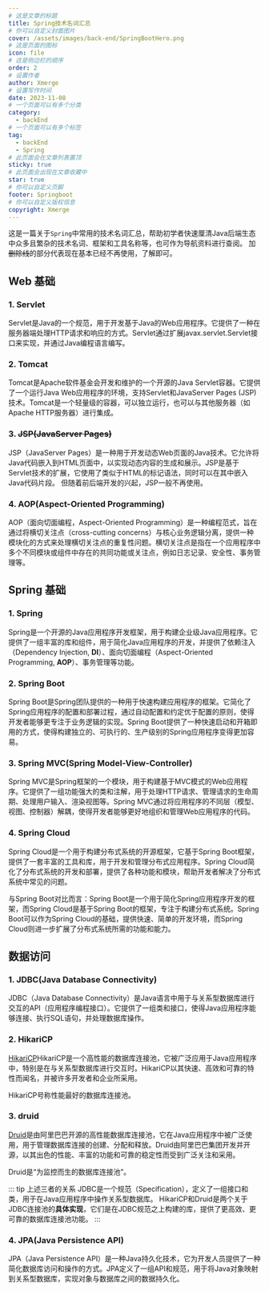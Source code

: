 ```yaml
---
# 这是文章的标题
title: Spring技术名词汇总
# 你可以自定义封面图片
cover: /assets/images/back-end/SpringBootHero.png
# 这是页面的图标
icon: file
# 这是侧边栏的顺序
order: 2
# 设置作者
author: Xmerge
# 设置写作时间
date: 2023-11-08
# 一个页面可以有多个分类
category:
  - backEnd
# 一个页面可以有多个标签
tag:
  - backEnd
  - Spring
# 此页面会在文章列表置顶
sticky: true
# 此页面会出现在文章收藏中
star: true
# 你可以自定义页脚
footer: Springboot
# 你可以自定义版权信息
copyright: Xmerge
---
```


这是一篇关于`Spring`中常用的技术名词汇总，帮助初学者快速厘清Java后端生态中众多且繁杂的技术名词、框架和工具名称等，也可作为导航资料进行查阅。
加~~删除线~~的部分代表现在基本已经不再使用，了解即可。

<!-- more -->

## Web 基础

### 1. Servlet

Servlet是Java的一个规范，用于开发基于Java的Web应用程序。它提供了一种在服务器端处理HTTP请求和响应的方式。Servlet通过扩展javax.servlet.Servlet接口来实现，并通过Java编程语言编写。

### 2. Tomcat

Tomcat是Apache软件基金会开发和维护的一个开源的Java Servlet容器。它提供了一个运行Java Web应用程序的环境，支持Servlet和JavaServer Pages (JSP) 技术。Tomcat是一个轻量级的容器，可以独立运行，也可以与其他服务器（如Apache HTTP服务器）进行集成。

### 3. ~~**JSP**(JavaServer Pages)~~

JSP（JavaServer Pages）是一种用于开发动态Web页面的Java技术。它允许将Java代码嵌入到HTML页面中，以实现动态内容的生成和展示。JSP是基于Servlet技术的扩展，它使用了类似于HTML的标记语法，同时可以在其中嵌入Java代码片段。
但随着前后端开发的兴起，JSP一般不再使用。

### 4. **AOP**(Aspect-Oriented Programming)

AOP（面向切面编程，Aspect-Oriented Programming）是一种编程范式，旨在通过将横切关注点（cross-cutting concerns）与核心业务逻辑分离，提供一种模块化的方式来处理横切关注点的重复性问题。横切关注点是指在一个应用程序中多个不同模块或组件中存在的共同功能或关注点，例如日志记录、安全性、事务管理等。

## **Spring** 基础

### 1. **Spring**

Spring是一个开源的Java应用程序开发框架，用于构建企业级Java应用程序。它提供了一组丰富的库和组件，用于简化Java应用程序的开发，并提供了依赖注入（Dependency Injection, **DI**）、面向切面编程（Aspect-Oriented Programming, **AOP**）、事务管理等功能。

### 2. **Spring Boot**

Spring Boot是Spring团队提供的一种用于快速构建应用程序的框架。它简化了Spring应用程序的配置和部署过程，通过自动配置和约定优于配置的原则，使得开发者能够更专注于业务逻辑的实现。Spring Boot提供了一种快速启动和开箱即用的方式，使得构建独立的、可执行的、生产级别的Spring应用程序变得更加容易。

### 3. **Spring MVC**(Spring Model-View-Controller)

Spring MVC是Spring框架的一个模块，用于构建基于MVC模式的Web应用程序。它提供了一组功能强大的类和注解，用于处理HTTP请求、管理请求的生命周期、处理用户输入、渲染视图等。Spring MVC通过将应用程序的不同层（模型、视图、控制器）解耦，使得开发者能够更好地组织和管理Web应用程序的代码。

### 4. **Spring Cloud**

Spring Cloud是一个用于构建分布式系统的开源框架，它基于Spring Boot框架，提供了一套丰富的工具和库，用于开发和管理分布式应用程序。Spring Cloud简化了分布式系统的开发和部署，提供了各种功能和模块，帮助开发者解决了分布式系统中常见的问题。

与Spring Boot对比而言：Spring Boot是一个用于简化Spring应用程序开发的框架，而Spring Cloud是基于Spring Boot的框架，专注于构建分布式系统。Spring Boot可以作为Spring Cloud的基础，提供快速、简单的开发环境，而Spring Cloud则进一步扩展了分布式系统所需的功能和能力。

## 数据访问

### 1. **JDBC**(Java Database Connectivity)

JDBC（Java Database Connectivity）是Java语言中用于与关系型数据库进行交互的API（应用程序编程接口）。它提供了一组类和接口，使得Java应用程序能够连接、执行SQL语句，并处理数据库操作。

### 2. **HikariCP**

[HikariCP](https://github.com/brettwooldridge/HikariCP)HikariCP是一个高性能的数据库连接池，它被广泛应用于Java应用程序中，特别是在与关系型数据库进行交互时。HikariCP以其快速、高效和可靠的特性而闻名，并被许多开发者和企业所采用。

HikariCP号称性能最好的数据库连接池。

### 3. **druid**

[Druid](https://github.com/alibaba/druid)是由阿里巴巴开源的高性能数据库连接池，它在Java应用程序中被广泛使用，用于管理数据库连接的创建、分配和释放。Druid由阿里巴巴集团开发并开源，以其出色的性能、丰富的功能和可靠的稳定性而受到广泛关注和采用。

Druid是“为监控而生的数据库连接池”。

::: tip 上述三者的关系
JDBC是一个规范（Specification），定义了一组接口和类，用于在Java应用程序中操作关系型数据库。
HikariCP和Druid是两个关于JDBC连接池的**具体实现**，它们是在JDBC规范之上构建的库，提供了更高效、更可靠的数据库连接池功能。
:::

### 4. **JPA**(Java Persistence API)

JPA（Java Persistence API）是一种Java持久化技术，它为开发人员提供了一种简化数据库访问和操作的方式。JPA定义了一组API和规范，用于将Java对象映射到关系型数据库，实现对象与数据库之间的数据持久化。

